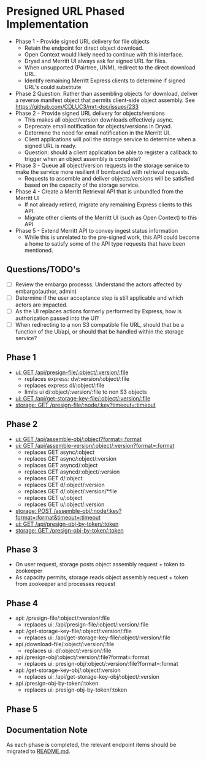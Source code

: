 # Presigned URL Phased Implementation
- Phase 1 - Provide signed URL delivery for file objects
  - Retain the endpoint for direct object download.
  - Open Context would likely need to continue with this interface.
  - Dryad and Merritt UI always ask for signed URL for files.
  - When unsupported (Pairtree, UNM), redirect to the direct download URL.
  - Identify remaining Merritt Express clients to determine if signed URL's could substitute
- Phase 2 Question: Rather than assembling objects for download, deliver a reverse manifest object that permits client-side object assembly. See https://github.com/CDLUC3/mrt-doc/issues/233
- Phase 2 - Provide signed URL delivery for objects/versions
  - This makes all object/version downloads effectively async.
  - Deprecate email notification for objects/versions in Dryad.
  - Determine the need for email notification in the Merritt UI.
  - Client applications will poll the storage service to determine when a signed URL is ready.
  - Question: should a client application be able to register a callback to trigger when an object assembly is complete?
- Phase 3 - Queue all object/version requests in the storage service to make the service more resilient if bombarded with retrieval requests.
  - Requests to assemble and deliver objects/versions will be satisfied based on the capacity of the storage service.
- Phase 4 - Create a Merritt Retrieval API that is unbundled from the Merritt UI
  - If not already retired, migrate any remaining Express clients to this API.
  - Migrate other clients of the Merritt UI (such as Open Context) to this API
- Phase 5 - Extend Merritt API to convey ingest status information
  - While this is unrelated to the pre-signed work, this API could become a home to satisfy some of the API type requests that have been mentioned.

## Questions/TODO's

- [ ] Review the embargo processs.  Understand the actors affected by embargo(author, admin)
- [ ] Determine if the user acceptance step is still applicable and which actors are impacted.
- [ ] As the UI replaces actions formerly performed by Express, how is authorization passed into the UI?
- [ ] When redirecting to a non S3 compatible file URL, should that be a function of the UI/api, or should that be handled within the storage service?

## Phase 1

- [ui: GET /api/presign-file/:object/:version/:file](ui/presign-file.md)
  - replaces express: dv/:version/:object/:file
  - replaces express dl/:object/:file
  - limits ui d/:object/:version/:file to non S3 objects
- [ui: GET /api/get-storage-key-file/:object/:version/:file](ui/storage-key-file.md)
- [storage: GET /presign-file/:node/:key?timeout=:timeout](storage/presign-file.md)

## Phase 2

- [ui: GET /api/assemble-obj/:object?format=:format](ui/assemble-obj.md)
- [ui: GET /api/assemble-version/:object/:version?format=:format](ui/assemble-obj.md)
  - replaces GET async/:object
  - replaces GET async/:object/:version
  - replaces GET asyncd/:object
  - replaces GET asyncd/:object/:version
  - replaces GET d/:object
  - replaces GET d/:object/:version
  - replaces GET d/:object/:version/\*file
  - replaces GET u/:object
  - replaces GET u/:object/:version
- [storage: POST /assemble-obj/:node/:key?format=:format&timeout=:timeout](storage/assemble-obj.md)
- [ui: GET /api/presign-obj-by-token/:token](ui/presign-obj-by-token.md)
- [storage: GET /presign-obj-by-token/:token](storage/presign-obj-by-token.md)

## Phase 3

- On user request, storage posts object assembly request + token to zookeeper
- As capacity permits, storage reads object assembly request + token from zookeeper and processes request

## Phase 4

- api: /presign-file/:object/:version/:file
  - replaces ui: /api/presign-file/:object/:version/:file
- api: /get-storage-key-file/:object/:version/:file
  - replaces ui: /api/get-storage-key-file/:object/:version/:file
- api /download-file/:object/:version/:file
  - replaces ui: d/:object/:version/:file  
- api /presign-obj/:object/:version/:file?format=:format
  - replaces ui: presign-obj/:object/:version/:file?format=:format  
- api: /get-storage-key-obj/:object/:version
  - replaces ui: /api/get-storage-key-obj/:object/:version
- api /presign-obj-by-token/:token
  - replaces ui: presign-obj-by-token/:token

## Phase 5

## Documentation Note

As each phase is completed, the relevant endpoint items should be migrated to [README.md](README.md).  

